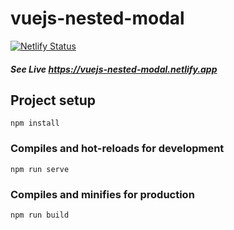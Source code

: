 # vuejs-nested-modal

[![Netlify Status](https://api.netlify.com/api/v1/badges/27fb6465-2a66-4289-bff3-e212eda2ead2/deploy-status)](https://app.netlify.com/sites/vuejs-nested-modal/deploys)



##### See Live https://vuejs-nested-modal.netlify.app

## Project setup

```
npm install
```

### Compiles and hot-reloads for development
```
npm run serve
```

### Compiles and minifies for production
```
npm run build
```


